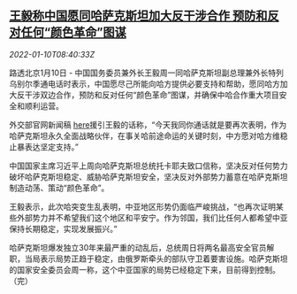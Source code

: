 <!--1641805262000-->
[王毅称中国愿同哈萨克斯坦加大反干涉合作 预防和反对任何“颜色革命”图谋](https://cn.reuters.com/article/china-wangyi-kazakhstan-pol-0110-idCNKBS2JK0HP)
------

<div><i>2022-01-10T08:40:33Z</i></div><p>路透北京1月10日 - 中国国务委员兼外长王毅周一同哈萨克斯坦副总理兼外长特列乌别尔季通电话时表示，中国愿尽己所能向哈方提供必要支持和帮助，愿同哈方加大反干涉双边合作，预防和反对任何“颜色革命”图谋，并确保中哈合作重大项目安全和顺利运营。</p><p>外交部官网新闻稿 <a href="https://www.fmprc.gov.cn/web/wjbzhd/202201/t20220110_10480593.shtml">here</a>援引王毅的话称，“今天我同你通话就是要再次表明，作为哈萨克斯坦永久全面战略伙伴，在事关哈前途命运的关键时刻，中方愿对哈方维稳止暴表达坚定支持。”</p><p>中国国家主席习近平上周向哈萨克斯坦总统托卡耶夫致口信称，坚决反对任何势力破坏哈萨克斯坦稳定、威胁哈萨克斯坦安全，坚决反对外部势力蓄意在哈萨克斯坦制造动荡、策动“颜色革命”。</p><p>王毅表示，此次哈突变生乱表明，中亚地区形势仍面临严峻挑战，“也再次证明某些外部势力并不希望我们这个地区和平安宁。作为邻国，我们比任何人都希望中亚保持长期稳定，实现发展振兴。”</p><p>哈萨克斯坦爆发独立30年来最严重的动乱后，总统周日将两名最高安全官员解职，当局表示局势正趋于稳定，由俄罗斯牵头的部队守卫着要害设施。哈萨克斯坦的国家安全委员会周一称，这个中亚国家的局势已经稳定下来，目前得到控制。（完）</p>
